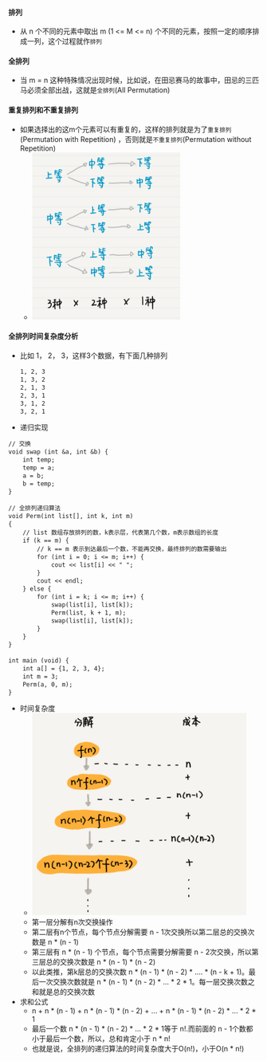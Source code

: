 #### 排列
- 从 n 个不同的元素中取出 m (1 <= M <= n) 个不同的元素，按照一定的顺序排成一列，这个过程就作`排列`

#### 全排列
- 当 m = n 这种特殊情况出现时候，比如说，在田忌赛马的故事中，田忌的三匹马必须全部出战，这就是`全排列`(All Permutation)

#### 重复排列和不重复排列
- 如果选择出的这m个元素可以有重复的，这样的排列就是为了`重复排列`(Permutation with Repetition) ，否则就是`不重复排列`(Permutation without Repetition)
  - ![avatar](images/../../images/permutation_1.png)

#### 全排列时间复杂度分析
- 比如 1， 2， 3，这样3个数据，有下面几种排列
    ```
    1, 2, 3
    1, 3, 2
    2, 1, 3
    2, 3, 1
    3, 1, 2
    3, 2, 1
    ```
- 递归实现
```
// 交换
void swap (int &a, int &b) {
    int temp;
    temp = a;
    a = b;
    b = temp;
}

// 全排列递归算法
void Perm(int list[], int k, int m)
{
    // list 数组存放排列的数，k表示层，代表第几个数，m表示数组的长度
    if (k == m) {
        // k == m 表示到达最后一个数，不能再交换，最终排列的数需要输出
        for (int i = 0; i <= m; i++) {
            cout << list[i] << " ";
        }
        cout << endl;
    } else {
        for (int i = k; i <= m; i++) {
            swap(list[i], list[k]);
            Perm(list, k + 1, m);
            swap(list[i], list[k]);
        }
    }
}

int main (void) {
    int a[] = {1, 2, 3, 4};
    int m = 3;
    Perm(a, 0, m);
}
```
- 时间复杂度
  - ![avatar](images/../../images/permutation_2.png)
  - 第一层分解有n次交换操作
  - 第二层有n个节点，每个节点分解需要 n - 1次交换所以第二层总的交换次数是 n * (n - 1)
  - 第三层有 n * (n - 1) 个节点，每个节点需要分解需要 n - 2次交换，所以第三层总的交换次数是 n * (n - 1) * (n - 2)
  - 以此类推，第k层总的交换次数 n * (n - 1) * (n - 2) * .... * (n - k + 1)。最后一次交换次数就是 n * (n - 1) * (n - 2) * ... * 2 * 1。每一层交换次数之和就是总的交换次数
- 求和公式
  - n + n * (n - 1) + n * (n - 1) * (n - 2) + ... + n * (n - 1) * (n - 2) * ... * 2 * 1
  - 最后一个数 n * (n - 1) * (n - 2) * ... * 2 * 1等于 n!.而前面的 n - 1个数都小于最后一个数，所以，总和肯定小于 n * n!
  - 也就是说，全排列的递归算法的时间复杂度大于O(n!)，小于O(n * n!)